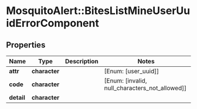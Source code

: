 # MosquitoAlert::BitesListMineUserUuidErrorComponent


## Properties
Name | Type | Description | Notes
------------ | ------------- | ------------- | -------------
**attr** | **character** |  | [Enum: [user_uuid]] 
**code** | **character** |  | [Enum: [invalid, null_characters_not_allowed]] 
**detail** | **character** |  | 


